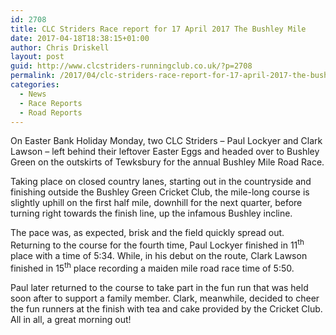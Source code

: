 ```yaml
---
id: 2708
title: CLC Striders Race report for 17 April 2017 The Bushley Mile
date: 2017-04-18T18:38:15+01:00
author: Chris Driskell
layout: post
guid: http://www.clcstriders-runningclub.co.uk/?p=2708
permalink: /2017/04/clc-striders-race-report-for-17-april-2017-the-bushley-mile/
categories:
  - News
  - Race Reports
  - Road Reports
---
```

On Easter Bank Holiday Monday, two CLC Striders – Paul Lockyer and Clark Lawson – left behind their leftover Easter Eggs and headed over to Bushley Green on the outskirts of Tewksbury for the annual Bushley Mile Road Race.

Taking place on closed country lanes, starting out in the countryside and finishing outside the Bushley Green Cricket Club, the mile-long course is slightly uphill on the first half mile, downhill for the next quarter, before turning right towards the finish line, up the infamous Bushley incline.

The pace was, as expected, brisk and the field quickly spread out. Returning to the course for the fourth time, Paul Lockyer finished in 11<sup>th</sup> place with a time of 5:34. While, in his debut on the route, Clark Lawson finished in 15<sup>th</sup> place recording a maiden mile road race time of 5:50.

Paul later returned to the course to take part in the fun run that was held soon after to support a family member. Clark, meanwhile, decided to cheer the fun runners at the finish with tea and cake provided by the Cricket Club. All in all, a great morning out!